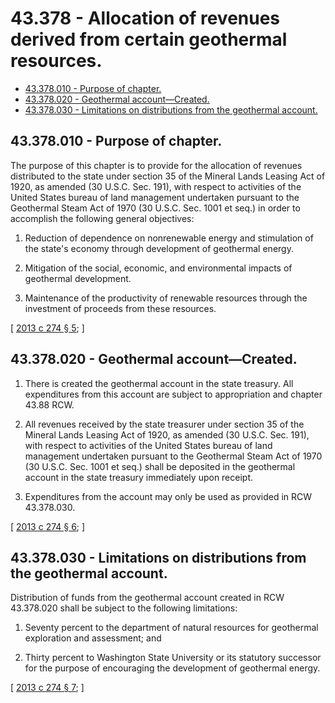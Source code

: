 # 43.378 - Allocation of revenues derived from certain geothermal resources.
* [43.378.010 - Purpose of chapter.](#43378010---purpose-of-chapter)
* [43.378.020 - Geothermal account—Created.](#43378020---geothermal-accountcreated)
* [43.378.030 - Limitations on distributions from the geothermal account.](#43378030---limitations-on-distributions-from-the-geothermal-account)
## 43.378.010 - Purpose of chapter.
The purpose of this chapter is to provide for the allocation of revenues distributed to the state under section 35 of the Mineral Lands Leasing Act of 1920, as amended (30 U.S.C. Sec. 191), with respect to activities of the United States bureau of land management undertaken pursuant to the Geothermal Steam Act of 1970 (30 U.S.C. Sec. 1001 et seq.) in order to accomplish the following general objectives:

1. Reduction of dependence on nonrenewable energy and stimulation of the state's economy through development of geothermal energy.

2. Mitigation of the social, economic, and environmental impacts of geothermal development.

3. Maintenance of the productivity of renewable resources through the investment of proceeds from these resources.

\[ [2013 c 274 § 5](https://lawfilesext.leg.wa.gov/biennium/2013-14/Pdf/Bills/Session%20Laws/Senate/5369-S.SL.pdf?cite=2013%20c%20274%20§%205); \]

## 43.378.020 - Geothermal account—Created.
1. There is created the geothermal account in the state treasury. All expenditures from this account are subject to appropriation and chapter 43.88 RCW.

2. All revenues received by the state treasurer under section 35 of the Mineral Lands Leasing Act of 1920, as amended (30 U.S.C. Sec. 191), with respect to activities of the United States bureau of land management undertaken pursuant to the Geothermal Steam Act of 1970 (30 U.S.C. Sec. 1001 et seq.) shall be deposited in the geothermal account in the state treasury immediately upon receipt.

3. Expenditures from the account may only be used as provided in RCW 43.378.030.

\[ [2013 c 274 § 6](https://lawfilesext.leg.wa.gov/biennium/2013-14/Pdf/Bills/Session%20Laws/Senate/5369-S.SL.pdf?cite=2013%20c%20274%20§%206); \]

## 43.378.030 - Limitations on distributions from the geothermal account.
Distribution of funds from the geothermal account created in RCW 43.378.020 shall be subject to the following limitations:

1. Seventy percent to the department of natural resources for geothermal exploration and assessment; and

2. Thirty percent to Washington State University or its statutory successor for the purpose of encouraging the development of geothermal energy.

\[ [2013 c 274 § 7](https://lawfilesext.leg.wa.gov/biennium/2013-14/Pdf/Bills/Session%20Laws/Senate/5369-S.SL.pdf?cite=2013%20c%20274%20§%207); \]

